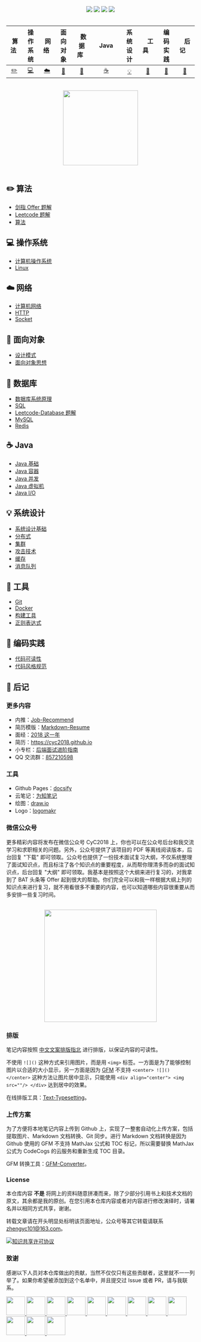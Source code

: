 <div align="center">
    <a href="https://gitstar-ranking.com/repositories"> <img src="https://badgen.net/badge/Rank/20?icon=github&color=4ab8a1"></a>
    <a href="assets/download.md"> <img src="https://badgen.net/badge/OvO/%E7%A6%BB%E7%BA%BF%E4%B8%8B%E8%BD%BD?icon=telegram&color=4ab8a1"></a>
    <a href="https://cyc2018.github.io/CS-Notes"> <img src="https://badgen.net/badge/CyC/%E5%9C%A8%E7%BA%BF%E9%98%85%E8%AF%BB?icon=sourcegraph&color=4ab8a1"></a>
    <a href="#微信公众号"> <img src="https://badgen.net/badge/%e5%85%ac%e4%bc%97%e5%8f%b7/CyC2018?icon=rss&color=4ab8a1"></a>
</div>
<br>

| &nbsp;算法&nbsp; | 操作系统 | &nbsp;网络&nbsp;|面向对象| &nbsp;&nbsp;数据库&nbsp;&nbsp;|&nbsp;&nbsp;&nbsp;Java&nbsp;&nbsp;&nbsp;|         系统设计| &nbsp;&nbsp;&nbsp;工具&nbsp;&nbsp;&nbsp; |编码实践| &nbsp;&nbsp;&nbsp;后记&nbsp;&nbsp;&nbsp; |
| :---: | :----: | :---: | :----: | :----: | :----: | :----: | :----: | :----: | :----: |
| [:pencil2:](#pencil2-算法) | [:computer:](#computer-操作系统) | [:cloud:](#cloud-网络) | [:art:](#art-面向对象) | [:floppy_disk:](#floppy_disk-数据库) |[:coffee:](#coffee-java)| [:bulb:](#bulb-系统设计) |[:wrench:](#wrench-工具)| [:watermelon:](#watermelon-编码实践) |[:memo:](#memo-后记)|

<br>

<div align="center">
    <img src="assets/LogoMakr_0zpEzN.png" width="200px">
</div>

<br>

## :pencil2: 算法

- [剑指 Offer 题解](https://github.com/xycpand/CS-Notes/blob/master/notes/剑指%20Offer%20题解%20-%20目录.md)
- [Leetcode 题解](https://github.com/xycpand/CS-Notes/blob/master/notes/Leetcode%20题解%20-%20目录.md)
- [算法](https://github.com/xycpand/CS-Notes/blob/master/notes/算法%20-%20目录.md)

## :computer: 操作系统

- [计算机操作系统](https://github.com/xycpand/CS-Notes/blob/master/notes/计算机操作系统%20-%20目录.md)
- [Linux](https://github.com/xycpand/CS-Notes/blob/master/notes/Linux.md)

## :cloud: 网络 

- [计算机网络](https://github.com/xycpand/CS-Notes/blob/master/notes/计算机网络%20-%20目录.md)
- [HTTP](https://github.com/xycpand/CS-Notes/blob/master/notes/HTTP.md)
- [Socket](https://github.com/xycpand/CS-Notes/blob/master/notes/Socket.md)

## :art: 面向对象

- [设计模式](https://github.com/xycpand/CS-Notes/blob/master/notes/设计模式.md)
- [面向对象思想](https://github.com/xycpand/CS-Notes/blob/master/notes/面向对象思想.md)

## :floppy_disk: 数据库

- [数据库系统原理](https://github.com/xycpand/CS-Notes/blob/master/notes/数据库系统原理.md)
- [SQL](https://github.com/xycpand/CS-Notes/blob/master/notes/SQL.md)
- [Leetcode-Database 题解](https://github.com/xycpand/CS-Notes/blob/master/notes/Leetcode-Database%20题解.md)
- [MySQL](https://github.com/xycpand/CS-Notes/blob/master/notes/MySQL.md)
- [Redis](https://github.com/xycpand/CS-Notes/blob/master/notes/Redis.md)

## :coffee: Java

- [Java 基础](https://github.com/xycpand/CS-Notes/blob/master/notes/Java%20基础.md)
- [Java 容器](https://github.com/xycpand/CS-Notes/blob/master/docs/notes/Java%20%E5%AE%B9%E5%99%A8.md)
- [Java 并发](https://github.com/xycpand/CS-Notes/blob/master/notes/Java%20并发.md)
- [Java 虚拟机](https://github.com/xycpand/CS-Notes/blob/master/notes/Java%20虚拟机.md)
- [Java I/O](https://github.com/xycpand/CS-Notes/blob/master/notes/Java%20IO.md)

## :bulb: 系统设计 

- [系统设计基础](https://github.com/xycpand/CS-Notes/blob/master/notes/系统设计基础.md)
- [分布式](https://github.com/xycpand/CS-Notes/blob/master/notes/分布式.md)
- [集群](https://github.com/xycpand/CS-Notes/blob/master/notes/集群.md)
- [攻击技术](https://github.com/xycpand/CS-Notes/blob/master/notes/攻击技术.md)
- [缓存](https://github.com/xycpand/CS-Notes/blob/master/notes/缓存.md)
- [消息队列](https://github.com/xycpand/CS-Notes/blob/master/notes/消息队列.md)

## :wrench: 工具 

- [Git](https://github.com/xycpand/CS-Notes/blob/master/notes/Git.md)
- [Docker](https://github.com/xycpand/CS-Notes/blob/master/notes/Docker.md)
- [构建工具](https://github.com/xycpand/CS-Notes/blob/master/notes/构建工具.md)
- [正则表达式](https://github.com/xycpand/CS-Notes/blob/master/notes/正则表达式.md)

## :watermelon: 编码实践 

- [代码可读性](https://github.com/xycpand/CS-Notes/blob/master/notes/代码可读性.md)
- [代码风格规范](https://github.com/xycpand/CS-Notes/blob/master/notes/代码风格规范.md)

## :memo: 后记

### 更多内容

- 内推：[Job-Recommend](https://github.com/xycpand/Job-Recommend)
- 简历模版：[Markdown-Resume](https://github.com/xycpand/Markdown-Resume)
- 面经：[2018 这一年](https://www.nowcoder.com/discuss/137593)
- 简历：https://cyc2018.github.io
- 小专栏：[后端面试进阶指南](https://xiaozhuanlan.com/CyC2018)
- QQ 交流群：[857210598](assets/group.png)

### 工具

- Github Pages：[docsify](https://docsify.js.org/#/)
- 云笔记：[为知笔记](http://www.wiz.cn/)
- 绘图：[draw.io](https://www.draw.io/)
- Logo：[logomakr](https://logomakr.com/)

### 微信公众号

更多精彩内容将发布在微信公众号 CyC2018 上，你也可以在公众号后台和我交流学习和求职相关的问题。另外，公众号提供了该项目的 PDF 等离线阅读版本，后台回复 "下载" 即可领取。公众号也提供了一份技术面试复习大纲，不仅系统整理了面试知识点，而且标注了各个知识点的重要程度，从而帮你理清多而杂的面试知识点，后台回复 "大纲" 即可领取。我基本是按照这个大纲来进行复习的，对我拿到了 BAT 头条等 Offer 起到很大的帮助。你们完全可以和我一样根据大纲上列的知识点来进行复习，就不用看很多不重要的内容，也可以知道哪些内容很重要从而多安排一些复习时间。

<br>

<div align="center"><img width="300px" src="https://cs-notes-1256109796.cos.ap-guangzhou.myqcloud.com/other/公众号海报6.png"></img></div>

### 排版

笔记内容按照 [中文文案排版指北](https://github.com/sparanoid/chinese-copywriting-guidelines) 进行排版，以保证内容的可读性。

不使用 `![]()` 这种方式来引用图片，而是用 `<img>` 标签。一方面是为了能够控制图片以合适的大小显示，另一方面是因为 [GFM](https://github.github.com/gfm/) 不支持 `<center> ![]() </center>` 这种方法让图片居中显示，只能使用 `<div align="center"> <img src=""/> </div>` 达到居中的效果。

在线排版工具：[Text-Typesetting](https://github.com/xycpand/Text-Typesetting)。

### 上传方案

为了方便将本地笔记内容上传到 Github 上，实现了一整套自动化上传方案，包括提取图片、Markdown 文档转换、Git 同步。进行 Markdown 文档转换是因为 Github 使用的 GFM 不支持 MathJax 公式和 TOC 标记，所以需要替换 MathJax 公式为 CodeCogs 的云服务和重新生成 TOC 目录。

GFM 转换工具：[GFM-Converter](https://github.com/xycpand/GFM-Converter)。

### License

本仓库内容 **不是** 将网上的资料随意拼凑而来，除了少部分引用书上和技术文档的原文，其余都是我的原创。在您引用本仓库内容或者对内容进行修改演绎时，请署名并以相同方式共享，谢谢。

转载文章请在开头明显处标明该页面地址，公众号等其它转载请联系 zhengyc101@163.com。

<a rel="license" href="http://creativecommons.org/licenses/by-nc-sa/4.0/"><img alt="知识共享许可协议" style="border-width:0" src="https://i.creativecommons.org/l/by-nc-sa/4.0/88x31.png" /></a>

### 致谢

感谢以下人员对本仓库做出的贡献，当然不仅仅只有这些贡献者，这里就不一一列举了。如果你希望被添加到这个名单中，并且提交过 Issue 或者 PR，请与我联系。

<a href="https://github.com/linw7">
    <img src="https://avatars3.githubusercontent.com/u/21679154?s=400&v=4" width="50px">
</a> 
<a href="https://github.com/g10guang">
    <img src="https://avatars1.githubusercontent.com/u/18458140?s=400&v=4" width="50px">
</a>
<a href="https://github.com/Sctwang">
    <img src="https://avatars3.githubusercontent.com/u/33345444?s=400&v=4" width="50px">
</a> 
<a href="https://github.com/ResolveWang">
    <img src="https://avatars1.githubusercontent.com/u/8018776?s=400&v=4" width="50px">
</a>
<a href="https://github.com/crossoverJie">
    <img src="https://avatars1.githubusercontent.com/u/15684156?s=400&v=4" width="50px">
</a> 
<a href="https://github.com/jy03078584">
    <img src="https://avatars2.githubusercontent.com/u/7719370?s=400&v=4" width="50px">
</a>
<a href="https://github.com/kwongtailau">
    <img src="https://avatars0.githubusercontent.com/u/22954582?s=400&v=4" width="50px">
</a>
<a href="https://github.com/xiangflight">
    <img src="https://avatars2.githubusercontent.com/u/10072416?s=400&v=4" width="50px">
</a>
<a href="https://github.com/mafulong">
    <img src="https://avatars1.githubusercontent.com/u/24795000?s=400&v=4" width="50px">
</a>
<a href="https://github.com/yanglbme">
    <img src="https://avatars1.githubusercontent.com/u/21008209?s=400&v=4" width="50px">
</a>
<a href="https://github.com/OOCZC">
    <img src="https://avatars1.githubusercontent.com/u/11623828?s=400&v=4" width="50px">
</a>
<a href="https://github.com/5renyuebing">
    <img src="https://avatars1.githubusercontent.com/u/32872430?s=400&v=4" width="50px">
</a>
